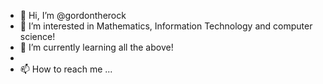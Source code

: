 - 👋 Hi, I’m @gordontherock
- 👀 I’m interested in Mathematics, Information Technology and computer science!
- 🌱 I’m currently learning all the above!
- 
- 📫 How to reach me ...

<!---
gordontherock/gordontherock is a ✨ special ✨ repository because its `README.md` (this file) appears on your GitHub profile.
You can click the Preview link to take a look at your changes.
--->
